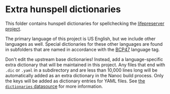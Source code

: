 # Extra hunspell dictionaries

This folder contains hunspell dictionaries for spellchecking the [lifepreserver
project](https://github.com/pentandra/lifepreserver).

The primary language of this project is US English, but we include other
languages as well. Special dictionaries for these other languages are found in
subfolders that are named in accordance with the
[BCP47](https://tools.ietf.org/html/bcp47) language tag.

Don't edit the upstream base dictionaries! Instead, add a language-specific
extra dictionary that will be maintained in this project. Any files that end
with `.dic` or `.yaml` in a subdirectory and are less than 10,000 lines long
will be automatically added as an extra dictionary in the Nanoc build process.
Only the keys will be added as dictionary entries for YAML files. See [the
`dictionaries` datasource](../../lib/data_sources/dictionaries.rb) for more
information.
